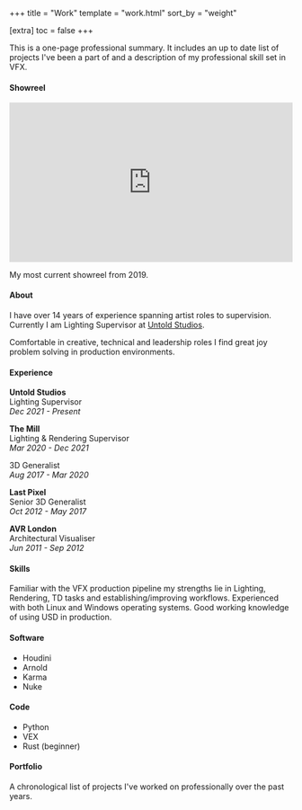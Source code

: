 +++
title = "Work"
template = "work.html"
sort_by = "weight"

[extra]
  toc = false
+++

This is a one-page professional summary. It includes an up to date list of projects I've been a part of and a description of my professional skill set in VFX. 

#### Showreel

<div style="padding:56.25% 0 0 0;position:relative;"><iframe src="https://player.vimeo.com/video/353151822?title=0&amp;byline=0&amp;portrait=0&amp;badge=0&amp;autopause=0&amp;player_id=0&amp;app_id=58479" frameborder="0" allow="autoplay; fullscreen; picture-in-picture; clipboard-write" style="position:absolute;top:0;left:0;width:100%;height:100%;" title="Carlo Carfora Reel 2019"></iframe></div><script src="https://player.vimeo.com/api/player.js"></script>

My most current showreel from 2019.

#### About

I have over 14 years of experience spanning artist roles to supervision. Currently I am Lighting Supervisor at [Untold Studios](https://www.untoldstudios.tv).

Comfortable in creative, technical and leadership roles I find great joy problem solving in production environments.

#### Experience

**Untold Studios**  
Lighting Supervisor  
*Dec 2021 - Present*

**The Mill**  
Lighting & Rendering Supervisor  
*Mar 2020 - Dec 2021*

3D Generalist  
*Aug 2017 - Mar 2020*

**Last Pixel**  
Senior 3D Generalist  
*Oct 2012 - May 2017*

**AVR London**  
Architectural Visualiser  
*Jun 2011 - Sep 2012*

#### Skills

Familiar with the VFX production pipeline my strengths lie in Lighting, Rendering, TD tasks and establishing/improving workflows. Experienced with both Linux and Windows operating systems. Good working knowledge of using USD in production.

#### Software

- Houdini
- Arnold
- Karma
- Nuke

#### Code

- Python
- VEX
- Rust (beginner)

#### Portfolio

A chronological list of projects I've worked on professionally over the past years. 

